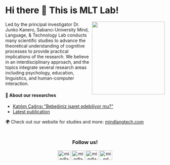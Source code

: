 # Hi there 👋 This is MLT Lab!

<img
  align="right"
  width="230px"
  src="https://drive.google.com/uc?id=1i2Fxw6joiFGOEoFH2-F2VUvohRzJ9QPg"
/>
Led by the principal investigator Dr. Junko Kanero, Sabancı University Mind, Language, & Technology Lab conducts many scientific studies to advance the theoretical understanding of cognitive processes to provide practical implications of the research. We believe in an interdisciplinary approach, and the topics integrate several research areas including psychology, education, linguistics, and human-computer interaction. 

#### :triangular_flag_on_post: About our researches
* [Katılım Çağrısı "Bebeğiniz işaret edebiliyor mu?"](https://sabancimanagement.qualtrics.com/jfe/form/SV_6PPcLxxcnwefyXc)
* [Latest publication](https://link.springer.com/epdf/10.1007/s12369-021-00789-3?sharing_token=tjqNEy05mV2bgv_7-fC57_e4RwlQNchNByi7wbcMAY642cmtXz2BNy64i181Etu2B6DOJlYHx3vNKvypc4wwtT5DiH_NJN9lqWs2HCNWYs6LpFH79l03k6CAaH2uzlyMsvespxn_aKU3f86PI76GD23jFrxb6J8MOaGUz9Lw7C0%3D)




:earth_africa: Check out our website for studies and more: [mindlangtech.com](https://www.mindlangtech.com/)
<br>
<br>
<h3 align="center">Follow us!</h3>
<p align="center">
<a href="https://instagram.com/mindlangtech" target="blank"><img align="center" src="https://raw.githubusercontent.com/rahuldkjain/github-profile-readme-generator/master/src/images/icons/Social/instagram.svg" alt="mindlangtech" height="30" width="40" /></a>
<a href="https://twitter.com/mindlangtech" target="blank"><img align="center" src="https://raw.githubusercontent.com/rahuldkjain/github-profile-readme-generator/master/src/images/icons/Social/twitter.svg" alt="mindlangtech" height="30" width="40" /></a>
<a href="https://fb.com/mindlangtech" target="blank"><img align="center" src="https://raw.githubusercontent.com/rahuldkjain/github-profile-readme-generator/master/src/images/icons/Social/facebook.svg" alt="mindlangtech" height="30" width="40" /></a>
<a href="https://www.youtube.com/channel/UCSPzSLqYtOok2ttrXkl3Xag" target="blank"><img align="center" src="https://raw.githubusercontent.com/rahuldkjain/github-profile-readme-generator/master/src/images/icons/Social/youtube.svg" alt="mind language and technology lab" height="30" width="40" /></a>
</p>

